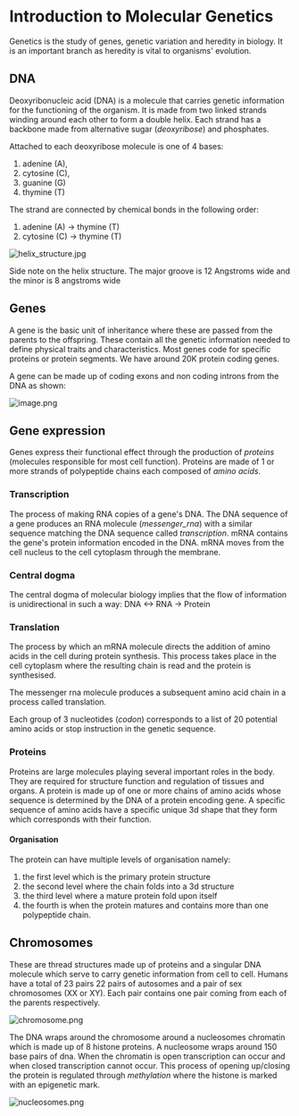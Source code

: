 # Introduction to Molecular Genetics
Genetics is the study of genes, genetic variation and heredity in biology.
It is an important branch as  heredity is vital to organisms' evolution. 

## DNA

Deoxyribonucleic acid (DNA) is a molecule that carries genetic information for the functioning of the organism.
It is made from two linked strands winding around each other to form a double helix. Each strand has a backbone made
from alternative sugar (_deoxyribose_) and phosphates. 

Attached to each deoxyribose molecule is one of 4 bases:

1) adenine (A),
2) cytosine (C), 
3) guanine (G)
4) thymine (T)

The strand are connected by chemical bonds in the following order:

1) adenine (A) -> thymine (T)
2) cytosine (C) -> thymine (T)


![helix_structure.jpg](helix_structure.jpg)


Side note on the helix structure. The major groove is 12 Angstroms wide and the minor is 8 angstroms wide 


## Genes
A gene is the basic unit of inheritance where these are passed from the parents to the offspring.
These contain all the genetic information needed to define physical traits and characteristics. 
Most genes code for specific proteins or protein segments. We have around 20K protein coding genes. 

A gene can be made up of coding exons and non coding introns from the DNA as shown:

![image.png](exons_introns.png)


## Gene expression

Genes express their functional effect through the production of _proteins_
(molecules responsible for most cell function). Proteins are made of 1 or more strands of polypeptide chains
each composed of _amino acids_.


### Transcription

The process of making RNA copies of a gene's DNA. The DNA sequence of a gene produces an RNA molecule (_messenger_rna_)
with a similar sequence matching the DNA sequence called _transcription_. mRNA contains the gene's protein information encoded in the DNA.
mRNA moves from the cell nucleus to the cell cytoplasm through the membrane.

### Central dogma

The central dogma of molecular biology implies that the flow of information
is unidirectional in such a way: DNA <-> RNA -> Protein

### Translation

The process by which an mRNA molecule directs the addition of amino acids in the cell during protein synthesis.
This process takes place in the cell cytoplasm where the resulting chain is read and the protein is synthesised.

The messenger rna molecule produces a subsequent amino acid chain in a process called translation.

Each group of 3 nucleotides (_codon_) corresponds to a list of 20 potential amino acids or stop instruction in the genetic sequence.

### Proteins
Proteins are large molecules playing several important roles in the body. They are required for structure function and regulation of tissues and organs.
A protein is made up of one or more chains of amino acids whose sequence is determined by the DNA of a protein encoding gene.
A specific sequence of amino acids have a specific unique 3d shape that they form which corresponds with their function.

#### Organisation

The protein can have multiple levels of organisation namely:

1) the first level which is the primary protein structure
2) the second level where the chain folds into a 3d structure
3) the third level where a mature protein fold upon itself
4) the fourth is when the protein matures and contains more than one polypeptide chain.


## Chromosomes
These are thread structures made up of proteins and a singular DNA molecule which serve to carry genetic 
information from cell to cell. Humans have a total of 23 pairs 22 pairs of autosomes and a pair of sex chromosomes (XX or XY).
Each pair contains one pair coming from each of the parents respectively.

![chromosome.png](chromosome.png)

The DNA wraps around the chromosome around a nucleosomes chromatin which is made up of 8 histone proteins.
A nucleosome wraps around 150 base pairs of dna. When the chromatin is open transcription can occur and when closed transcription cannot occur.
This process of opening up/closing the protein is regulated through _methylation_  where the histone is marked with an epigenetic mark.

![nucleosomes.png](nucleosomes.png)





